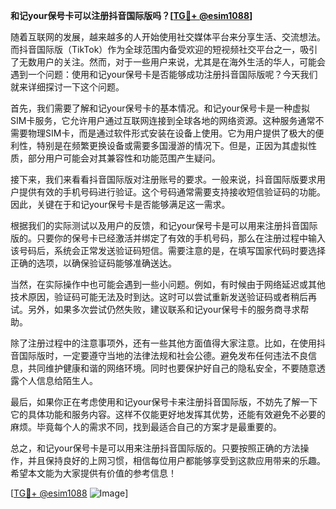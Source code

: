 **和记your保号卡可以注册抖音国际版吗？[[TG💪+ @esim1088](https://t.me/s/esim1088)]**

随着互联网的发展，越来越多的人开始使用社交媒体平台来分享生活、交流想法。而抖音国际版（TikTok）作为全球范围内备受欢迎的短视频社交平台之一，吸引了无数用户的关注。然而，对于一些用户来说，尤其是在海外生活的华人，可能会遇到一个问题：使用和记your保号卡是否能够成功注册抖音国际版呢？今天我们就来详细探讨一下这个问题。

首先，我们需要了解和记your保号卡的基本情况。和记your保号卡是一种虚拟SIM卡服务，它允许用户通过互联网连接到全球各地的网络资源。这种服务通常不需要物理SIM卡，而是通过软件形式安装在设备上使用。它为用户提供了极大的便利性，特别是在频繁更换设备或需要多国漫游的情况下。但是，正因为其虚拟性质，部分用户可能会对其兼容性和功能范围产生疑问。

接下来，我们来看看抖音国际版对注册账号的要求。一般来说，抖音国际版要求用户提供有效的手机号码进行验证。这个号码通常需要支持接收短信验证码的功能。因此，关键在于和记your保号卡是否能够满足这一需求。

根据我们的实际测试以及用户的反馈，和记your保号卡是可以用来注册抖音国际版的。只要你的保号卡已经激活并绑定了有效的手机号码，那么在注册过程中输入该号码后，系统会正常发送验证码短信。需要注意的是，在填写国家代码时要选择正确的选项，以确保验证码能够准确送达。

当然，在实际操作中也可能会遇到一些小问题。例如，有时候由于网络延迟或其他技术原因，验证码可能无法及时到达。这时可以尝试重新发送验证码或者稍后再试。另外，如果多次尝试仍然失败，建议联系和记your保号卡的服务商寻求帮助。

除了注册过程中的注意事项外，还有一些其他方面值得大家注意。比如，在使用抖音国际版时，一定要遵守当地的法律法规和社会公德。避免发布任何违法不良信息，共同维护健康和谐的网络环境。同时也要保护好自己的隐私安全，不要随意透露个人信息给陌生人。

最后，如果你正在考虑使用和记your保号卡来注册抖音国际版，不妨先了解一下它的具体功能和服务内容。这样不仅能更好地发挥其优势，还能有效避免不必要的麻烦。毕竟每个人的需求不同，找到最适合自己的方案才是最重要的。

总之，和记your保号卡是可以用来注册抖音国际版的。只要按照正确的方法操作，并且保持良好的上网习惯，相信每位用户都能够享受到这款应用带来的乐趣。希望本文能为大家提供有价值的参考信息！

[[TG💪+ @esim1088](https://t.me/s/esim1088) ![Image](https://i.postimg.cc/4NQfJmqS/Snipaste-2025-05-13-00-14-12.png)]